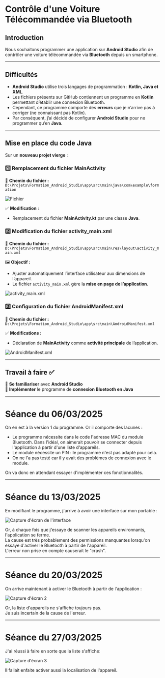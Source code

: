 # Contrôle d'une Voiture Télécommandée via Bluetooth

## Introduction

Nous souhaitons programmer une application sur **Android Studio** afin de contrôler une voiture télécommandée via **Bluetooth** depuis un smartphone.

---

## Difficultés

- **Android Studio** utilise trois langages de programmation : **Kotlin, Java et XML**.
- Les fichiers présents sur GitHub contiennent un programme en **Kotlin** permettant d’établir une connexion Bluetooth.
- Cependant, ce programme comporte des **erreurs** que je n’arrive pas à corriger (ne connaissant pas Kotlin).
- Par conséquent, j’ai décidé de configurer **Android Studio** pour ne programmer qu’en **Java**.

---

## Mise en place du code Java

Sur un **nouveau projet vierge** :

### 1️⃣ Remplacement du fichier MainActivity
📂 **Chemin du fichier :**  
`D:\Projets\Formation_Android_Studio\app\src\main\java\com\example\formation`

![Fichier](Fichier.png)


✅ **Modification :**  
- Remplacement du fichier **MainActivity.kt** par une classe **Java**.


### 2️⃣ Modification du fichier activity_main.xml
📂 **Chemin du fichier :**  
`D:\Projets\Formation_Android_Studio\app\src\main\res\layout\activity_main.xml`



🖼️ **Objectif :**  
- Ajuster automatiquement l’interface utilisateur aux dimensions de l’appareil.
- Le fichier `activity_main.xml` gère la **mise en page de l’application**.

![activity_main.xml](xml.png)

### 3️⃣ Configuration du fichier AndroidManifest.xml
📂 **Chemin du fichier :**  
`D:\Projets\Formation_Android_Studio\app\src\main\AndroidManifest.xml`

✅ **Modifications :**  
- Déclaration de **MainActivity** comme **activité principale** de l’application.

 
![AndroidManifest.xml](Manifest.png)

---

## Travail à faire ✅

🔹 **Se familiariser** avec **Android Studio**  
🔹 **Implémenter** le programme de **connexion Bluetooth en Java**  





---


# Séance du 06/03/2025

On en est à la version 1 du programme. Or il comporte des lacunes :

- Le programme nécessite dans le code l'adresse MAC du module Bluetooth. Dans l'idéal, on aimerait pouvoir se connecter depuis l'application à partir d'une liste d'appareils.
- Le module nécessite un PIN : le programme n'est pas adapté pour cela.
- On ne l'a pas testé car il y avait des problèmes de connexion avec le module.

On va donc en attendant essayer d'implémenter ces fonctionnalités.

---

# Séance du 13/03/2025

En modifiant le programme, j'arrive à avoir une interface sur mon portable :

![Capture d'écran de l'interface](capture_1.jpg)

Or, à chaque fois que j'essaye de scanner les appareils environnants, l'application se ferme.  
La cause est très probablement des permissions manquantes lorsqu'on essaye d'activer le Bluetooth à partir de l'appareil.  
L'erreur non prise en compte causerait le "crash".

---

# Séance du 20/03/2025

On arrive maintenant à activer le Bluetooth à partir de l'application :

![Capture d'écran 2](capture_2.jpg)

Or, la liste d'appareils ne s'affiche toujours pas.  
Je suis incertain de la cause de l'erreur.


---

# Séance du 27/03/2025


J'ai réussi à faire en sorte que la liste s'affiche:

![Capture d'écran 3](capture_3.jpg)


Il fallait enfaite activer aussi la localisation de l'appareil.













